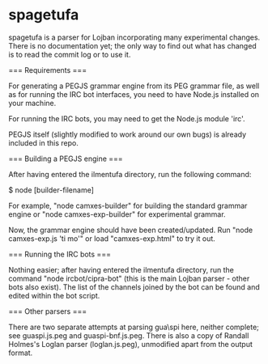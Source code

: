 spagetufa
=========

spagetufa is a parser for Lojban incorporating many experimental changes. There is no documentation yet; the only way to find out what has changed is to read the commit log or to use it.


=== Requirements ===

For generating a PEGJS grammar engine from its PEG grammar file, as well as for running the IRC bot interfaces, you need to have Node.js installed on your machine.

For running the IRC bots, you may need to get the Node.js module 'irc'.

PEGJS itself (slightly modified to work around our own bugs) is already included in this repo.

=== Building a PEGJS engine ===

After having entered the ilmentufa directory, run the following command:

$ node [builder-filename]

For example, "node camxes-builder" for building the standard grammar engine or "node camxes-exp-builder" for experimental grammar.

Now, the grammar engine should have been created/updated. Run "node camxes-exp.js 'ti mo'" or load "camxes-exp.html" to try it out. 


=== Running the IRC bots ===

Nothing easier; after having entered the ilmentufa directory, run the command "node ircbot/cipra-bot" (this is the main Lojban parser - other bots also exist).
The list of the channels joined by the bot can be found and edited within the bot script.

=== Other parsers ===

There are two separate attempts at parsing gua\spi here, neither complete; see guaspi.js.peg and guaspi-bnf.js.peg. There is also a copy of Randall Holmes's Loglan parser (loglan.js.peg), unmodified apart from the output format.

